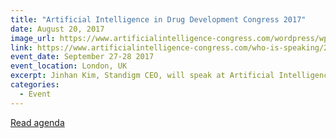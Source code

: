 ```yaml
---
title: "Artificial Intelligence in Drug Development Congress 2017"
date: August 20, 2017
image_url: https://www.artificialintelligence-congress.com/wordpress/wp-content/themes/ognew/images/logo.png
link: https://www.artificialintelligence-congress.com/who-is-speaking/2016-speaker-line-up/
event_date: September 27-28 2017
event_location: London, UK
excerpt: Jinhan Kim, Standigm CEO, will speak at Artificial Intelligence in Drug Development Congress 2017.
categories:
  - Event
---
```


[Read agenda](https://www.artificialintelligence-congress.com/who-is-speaking/2016-speaker-line-up/)


